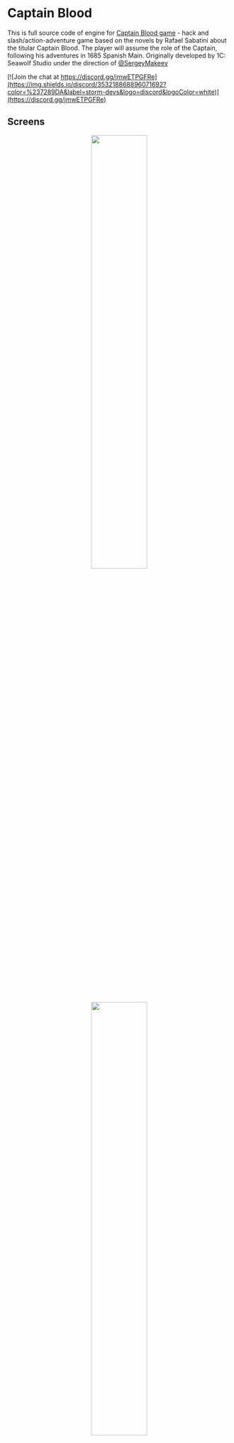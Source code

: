# Captain Blood
This is full source code of engine for [Captain Blood game](https://en.wikipedia.org/wiki/Age_of_Pirates:_Captain_Blood) - hack and slash/action-adventure game based on the novels by Rafael Sabatini about the titular Captain Blood. The player will assume the role of the Captain, following his adventures in 1685 Spanish Main. Originally developed by 1C: Seawolf Studio under the direction of [@SergeyMakeev](https://github.com/SergeyMakeev)

[![Join the chat at https://discord.gg/jmwETPGFRe](https://img.shields.io/discord/353218868896071692?color=%237289DA&label=storm-devs&logo=discord&logoColor=white)](https://discord.gg/jmwETPGFRe)

## Screens
<p align="center">
<img src="https://raw.githubusercontent.com/storm-devs/captain-blood/screens/blood1.jpg" style="width: 50%; height: 50%">
<img src="https://raw.githubusercontent.com/storm-devs/captain-blood/screens/blood2.jpg" style="width: 50%; height: 50%">
<img src="https://raw.githubusercontent.com/storm-devs/captain-blood/screens/blood3.jpg" style="width: 50%; height: 50%">
</p>

## Trailer on Youtube
<p align="center">
<a href="https://www.youtube.com/watch?v=UiZMQVPBQhk"><img src="https://i3.ytimg.com/vi/UiZMQVPBQhk/hq3.jpg"></a>
</p>

## License
[GPL-3.0 License](https://choosealicense.com/licenses/gpl-3.0/)
